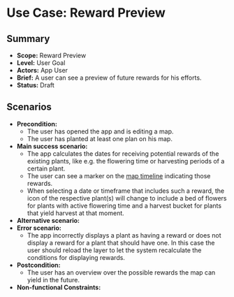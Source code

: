 # Use Case: Reward Preview

## Summary

- **Scope:** Reward Preview
- **Level:** User Goal
- **Actors:** App User
- **Brief:** A user can see a preview of future rewards for his efforts.
- **Status:** Draft

## Scenarios

- **Precondition:**
  - The user has opened the app and is editing a map.
  - The user has planted at least one plan on his map.
- **Main success scenario:**
  - The app calculates the dates for receiving potential rewards of the existing plants, like e.g. the flowering time or harvesting periods of a certain plant.
  - The user can see a marker on the [map timeline](map_timeline.md) indicating those rewards.
  - When selecting a date or timeframe that includes such a reward, the icon of the respective plant(s) will change to include a bed of flowers for plants with 
    active flowering time and a harvest bucket for plants that yield harvest at that moment.
- **Alternative scenario:**
- **Error scenario:**
  - The app incorrectly displays a plant as having a reward or does not display a reward for a plant that should have one.
    In this case the user should reload the layer to let the system recalculate the conditions for displaying rewards.
- **Postcondition:**
  - The user has an overview over the possible rewards the map can yield in the future.
- **Non-functional Constraints:**
